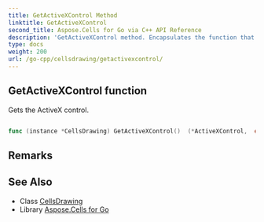 ```yaml
---
title: GetActiveXControl Method 
linktitle: GetActiveXControl
second_title: Aspose.Cells for Go via C++ API Reference
description: 'GetActiveXControl method. Encapsulates the function that represents getactivexcontrol in Go.'
type: docs
weight: 200
url: /go-cpp/cellsdrawing/getactivexcontrol/
---
```


## GetActiveXControl function

Gets the ActiveX control.

```go

func (instance *CellsDrawing) GetActiveXControl()  (*ActiveXControl,  error) 

```

## Remarks


## See Also

* Class [CellsDrawing](../)
* Library [Aspose.Cells for Go](../../)
